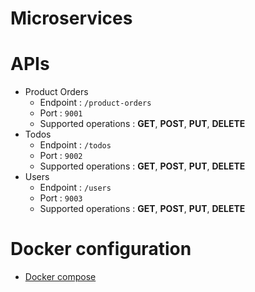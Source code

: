 # Microservices

# APIs
* Product Orders 
  - Endpoint : `/product-orders`
  - Port : `9001`
  - Supported operations : **GET**, **POST**, **PUT**, **DELETE**
* Todos 
  - Endpoint : `/todos`
  - Port : `9002`
  - Supported operations : **GET**, **POST**, **PUT**, **DELETE**
* Users 
  - Endpoint : `/users`
  - Port : `9003`
  - Supported operations : **GET**, **POST**, **PUT**, **DELETE**

# Docker configuration
* [Docker compose](./apis/docker-compose.yml)
